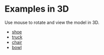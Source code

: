 # Examples in 3D


Use mouse to rotate and view the model in 3D.


- [shoe](shoe_glb.html)    
- [truck](truck_glb.html)
- [chair](chair_glb.html)
- [bowl](bowl_glb.html)